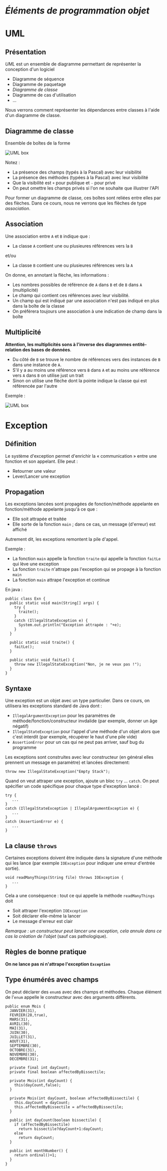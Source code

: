 *Éléments de programmation objet*
=================================

UML
===

Présentation
------------

*UML* est un ensemble de diagramme permettant de représenter la conception d'un logiciel

- Diagramme de séquence
- Diagramme de paquetage
- *Diagramme de classe*
- Diagramme de cas d'utilisation
- ...

Nous verrons comment représenter les dépendances entre classes à l'aide d'un diagramme de classe.

Diagramme de classe
-------------------

Ensemble de boîtes de la forme

![UML box](/l2epo/ext/img/UML.svg)

Notez :

- La présence des champs (typés à la Pascal) avec leur visibilité
- La présence des méthodes (typées à la Pascal) avec leur visibilité
- Que la visibilité est `+` pour publique et `-` pour privé
- On peut omettre les champs privés si l'on ne souhaite que illustrer l'API

Pour former un diagramme de classe, ces boîtes sont reliées entre elles par des flèches. Dans ce cours, nous ne verrons que les flèches de type *association*.

Association
-----------

Une association entre `A` et `B` indique que :

- La classe `A` contient une ou plusieures références vers la `B`

et/ou

- La classe `B` contient une ou plusieures références vers la `A`

On donne, en annotant la flèche, les informations :

- Les nombres possibles de référence de `A` dans `B` et de `B` dans `A` (multiplicité)
- Le champ qui contient ces références avec leur visibilité.
- Un champ qui est indiqué par une association n'est pas indiqué en plus dans la boîte de la classe
- On préférera toujours une association à une indication de champ dans la boîte

Multiplicité
------------

**Attention, les multiplicités sons à l'inverse des diagrammes entité-relation des bases de données**.

- Du côté de `B` se trouve le nombre de références vers des instances de `B` dans une instance de `A`.
- S'il y a au moins une référence vers `B` dans `A` et au moins une référence vers `A` dans `B` on utilise just un trait
- Sinon on utilise une flèche dont la pointe indique la classe qui est référencée par l'autre

Exemple :

![UML box](/l2epo/ext/img/UML2.svg)

Exception
=========

Définition
----------

Le système d'exception permet d'enrichir la « communication » entre une fonction et son appelant. Elle peut :

- Retourner une valeur
- Lever/Lancer une exception

Propagation
-----------

Les exceptions lancées sont propagées de fonction/méthode appelante en fonction/méthode appelante jusqu'à ce que :

- Elle soit attrapée et traitée
- Elle sorte de la fonction `main` ; dans ce cas, un message (d'erreur) est affiché

Autrement dit, les exceptions remontent la pile d'appel.

Exemple :

- La fonction `main` appelle la fonction `traite` qui appelle la fonction `faitLe` qui lève une exception
- La fonction `traite` n'attrape pas l'exception qui se propage à la fonction `main`
- La fonction `main` attrape l'exception et continue

En java :

    public class Exn {
      public static void main(String[] args) {
        try {
          traite();
        }
        catch (IllegalStateException e) {
          System.out.println("Exception attrapée : "+e);
        }
      }
      
      public static void traite() {
        faitLe();
      }
      
      public static void faitLe() {
        throw new IllegalStateException("Non, je ne veux pas !");
      }
    }

Syntaxe
-------

Une exception est un objet avec un type particulier. Dans ce cours, on utilisera les exceptions standard de Java dont :

- `IllegalArgumentException` pour les paramètres de méthode/fonction/constructeur invdalide (par exemple, donner un âge négatif)
- `IllegalStateException` pour l'appel d'une méthode d'un objet alors que c'est interdit (par exemple, récupérer le haut d'une pile vide)
- `AssertionError` pour un cas qui ne peut pas arriver, sauf bug du programme

Les exceptions sont construites avec leur constructeur (en général elles prennent un message en paramètre) et lancées directement:

    throw new IllegalStateException("Empty Stack");

Quand on veut attraper une exception, ajoute un bloc `try` ... `catch`. On peut spécifier un code spécifique pour chaque type d'exception lancé :

    try {
       ...
    }
    catch (IllegalStateException | IllegalArgumentException e) {
       ...
    }
    catch (AssertionError e) {
       ...
    }
    
La clause `throws`
------------------

Certaines exceptions doivent être indiquée dans la signature d'une méthode qui les lance (par exemple `IOException` pour indiquer une erreur d'entrée sortie).

    void readManyThings(String file) throws IOException {
       ...
    }

Cela a une conséquence : tout ce qui appelle la méthode `readManyThings` doit

- Soit attraper l'exception `IOException`
- Soit déclarer elle-même la lancer
- Le message d'erreur est clair

*Remarque : un constructeur peut lancer une exception, cela annule dans ce cas la création de l'objet* (sauf cas pathologique).

Règles de bonne pratique
------------------------

**On ne lance pas ni n'attrape l'exception `Exception`**

Type énumérés avec champs
-------------------------

On peut déclarer des `enum`s avec des champs et méthodes. Chaque élément de l'`enum` appelle le constructeur avec des arguments différents.

    public enum Mois {
      JANVIER(31),
      FEVRIER(28,true),
      MARS(31),
      AVRIL(30),
      MAI(31),
      JUIN(30),
      JUILLET(31),
      AOUT(31),
      SEPTEMBRE(30),
      OCTOBRE(31),
      NOVEMBRE(30),
      DECEMBRE(31);
      
      private final int dayCount;
      private final boolean affectedByBissectile;
      
      private Mois(int dayCount) {
        this(dayCount,false);
      }
      
      private Mois(int dayCount, boolean affectedByBissectile) {
        this.dayCount = dayCount;
        this.affectedByBissectile = affectedByBissectile;
      }
      
      public int dayCount(boolean bissectile) {
        if (affectedByBissectile)
          return bissectile?dayCount+1:dayCount;
        else
          return dayCount;
      }
      
      public int monthNumber() {
        return ordinal()+1;
      }
    }